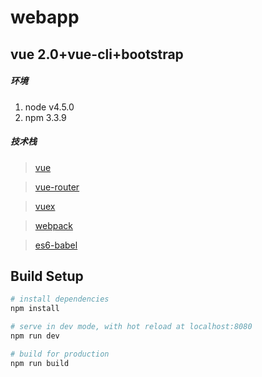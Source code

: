 # webapp
vue 2.0+vue-cli+bootstrap
---

##### 环境
 1. node v4.5.0
 2. npm 3.3.9

##### 技术栈

> [vue](https://github.com/vuejs/vue)

> [vue-router](https://github.com/vuejs/vue-router)

> [vuex](https://github.com/vuejs/vuex)

> [webpack](http://webpack.github.io/docs/)

> [es6-babel](https://babeljs.io/docs/learn-es2015/)

## Build Setup

``` bash
# install dependencies
npm install

# serve in dev mode, with hot reload at localhost:8080
npm run dev

# build for production
npm run build
```
